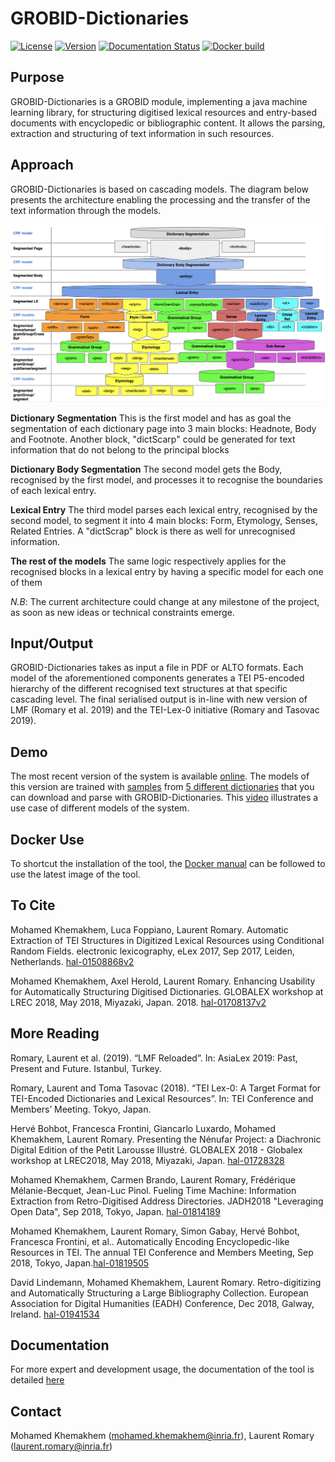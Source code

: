# GROBID-Dictionaries

[![License](http://img.shields.io/:license-apache-blue.svg)](http://www.apache.org/licenses/LICENSE-2.0.html)
[![Version](https://img.shields.io/badge/version-0.5.4--SNAPSHOT-pink.svg)](https://github.com/MedKhem/grobid-dictionaries/blob/master/README.md)
[![Documentation Status](https://readthedocs.org/projects/grobid-dictionaries/badge/?version=latest)](https://readthedocs.org/projects/grobid-dictionaries/?badge=latest) 
[![Docker build](https://dockerbuildbadges.quelltext.eu/status.svg?organization=medkhem&repository=grobid-dictionaries)](https://hub.docker.com/r/medkhem/grobid-dictionaries/builds/)
## Purpose

GROBID-Dictionaries is a GROBID module, implementing a java machine learning library, for structuring digitised lexical resources and entry-based documents with encyclopedic or bibliographic content. It allows the parsing, extraction and structuring of text information in such resources. 

## Approach

GROBID-Dictionaries is based on cascading models. The diagram below presents the architecture enabling the processing and the transfer of the text information through the models.

![GROBID Dictionaries Structure](docs/img/GrobidDict-Models-serialised.png)

__Dictionary Segmentation__
This is the first model and has as goal the segmentation of each dictionary page into 3 main blocks: Headnote, Body and Footnote. Another block, "dictScarp" could be generated for text information that do not belong to the principal blocks

__Dictionary Body Segmentation__
The second model gets the Body, recognised by the first model, and processes it to recognise the boundaries of each lexical entry.

__Lexical Entry__
The third model parses each lexical entry, recognised by the second model, to segment it into 4 main blocks: Form, Etymology, Senses, Related Entries. A "dictScrap" block is there as well for unrecognised information. 


__The rest of the models__
The same logic respectively applies for the recognised blocks in a lexical entry by having a specific model for each one of them


*N.B*: The current architecture could change at any milestone of the project, as soon as new ideas or technical constraints emerge. 

## Input/Output

GROBID-Dictionaries takes as input a file in PDF or ALTO formats. Each model of the aforementioned components generates a TEI P5-encoded hierarchy of the different recognised text structures at that specific cascading level. The final serialised output is in-line with new version of LMF (Romary et al. 2019) and the TEI-Lex-0 initiative (Romary and Tasovac 2019).

## Demo

The most recent version of the system is available [online](https://traces1.inria.fr/grobid-dictionaries/). The models of this version are trained with [samples](https://github.com/MedKhem/grobid-dictionaries_data/tree/master/Training_Data%26Evaluation) from [5 different dictionaries](https://github.com/MedKhem/grobid-dictionaries_data/tree/master/Raw_Documents) that you can download and parse with GROBID-Dictionaries.
This [video](https://www.youtube.com/watch?v=u9PhaJA8awk) illustrates a use case of different models of the system.  


## Docker Use
To shortcut the installation of the tool, the [Docker manual](https://github.com/MedKhem/grobid-dictionaries/wiki/Docker_Instructions) can be followed to use the latest image of the tool.

## To Cite

Mohamed Khemakhem, Luca Foppiano, Laurent Romary. Automatic Extraction of TEI Structures in Digitized Lexical Resources using Conditional Random Fields. electronic lexicography, eLex 2017, Sep 2017, Leiden, Netherlands. [hal-01508868v2](https://hal.archives-ouvertes.fr/hal-01508868v2)

Mohamed Khemakhem, Axel Herold, Laurent Romary. Enhancing Usability for Automatically Structuring Digitised Dictionaries. GLOBALEX workshop at LREC 2018, May 2018, Miyazaki, Japan. 2018.  [hal-01708137v2](https://hal.archives-ouvertes.fr/hal-01708137v2)

## More Reading
Romary, Laurent et al. (2019). “LMF Reloaded”. In: AsiaLex 2019: Past, Present and Future. Istanbul, Turkey.

Romary, Laurent and Toma Tasovac (2018). “TEI Lex-0: A Target Format for TEI-Encoded Dictionaries and Lexical Resources”. In: TEI Conference and Members’ Meeting. Tokyo, Japan.

Hervé Bohbot, Francesca Frontini, Giancarlo Luxardo, Mohamed Khemakhem, Laurent Romary. Presenting the Nénufar Project: a Diachronic Digital Edition of the Petit Larousse Illustré. GLOBALEX 2018 - Globalex workshop at LREC2018, May 2018, Miyazaki, Japan. [hal-01728328](https://hal.archives-ouvertes.fr/hal-01728328v1)

Mohamed Khemakhem, Carmen Brando, Laurent Romary, Frédérique Mélanie-Becquet, Jean-Luc Pinol. Fueling Time Machine: Information Extraction from Retro-Digitised Address Directories. JADH2018 "Leveraging Open Data", Sep 2018, Tokyo, Japan.  [hal-01814189](https://hal.archives-ouvertes.fr/hal-01814189v1)

Mohamed Khemakhem, Laurent Romary, Simon Gabay, Hervé Bohbot, Francesca Frontini, et al.. Automatically Encoding Encyclopedic-like Resources in TEI. The annual TEI Conference and Members Meeting, Sep 2018, Tokyo, Japan.[hal-01819505](https://hal.archives-ouvertes.fr/hal-01819505v1)

David Lindemann, Mohamed Khemakhem, Laurent Romary. Retro-digitizing and Automatically Structuring a Large Bibliography Collection. European Association for Digital Humanities (EADH) Conference, Dec 2018, Galway, Ireland. [hal-01941534](https://hal.archives-ouvertes.fr/hal-01941534v1)


## Documentation
For more expert and development usage, the documentation of the tool is detailed [here](http://grobid-dictionaries.readthedocs.io/en/latest/)



## Contact
Mohamed Khemakhem (<mohamed.khemakhem@inria.fr>), Laurent Romary (<laurent.romary@inria.fr>)
